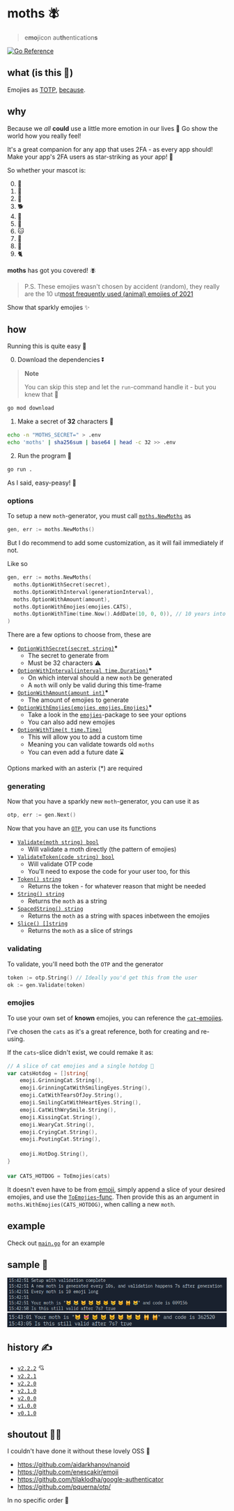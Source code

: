# moths 🪰

> e**mo**jicon au**th**entication**s**

[![Go Reference](https://pkg.go.dev/badge/github.com/Mobilpadde/moths.svg)](https://pkg.go.dev/github.com/Mobilpadde/moths)

## what (is this 💩)

Emojies as [TOTP](https://rublon.com/blog/hotp-totp-difference/), [because](#why).

## why

Because we _all_ **could** use a little more emotion in our lives 🤗 Go show the world how you really feel!

It's a great companion for any app that uses 2FA - as every app should! Make your app's 2FA users as star-striking as your app! 🤩

So whether your mascot is:

0. 🦋
1. 🐰
2. 🐶
3. 🐕
4. 🐷
5. 🐥
6. 🐱
7. 🐣
8. 🐻
9. 🐈

**moths** has got you covered! 🪰

> P.S. These emojies wasn't chosen by accident (random), they really are the 10 ut[most frequently used (animal) emojies of 2021](https://home.unicode.org/emoji/emoji-frequency/)

Show that sparkly emojies ✨

## how

Running this is quite easy 💨

0. Download the dependencies ⏬

> **Note**
>
> You can skip this step and let the `run`-command handle it - but you knew that 🧠

```sh
go mod download
```

1. Make a secret of **32** characters 🔐

```sh
echo -n "MOTHS_SECRET=" > .env
echo 'moths' | sha256sum | base64 | head -c 32 >> .env
```

2. Run the program 🏃

```sh
go run .
```

As I said, easy-peasy! 💖

### options

To setup a new `moth`-generator, you must call [`moths.NewMoths`](moths/new.go#L9-L43) as

```go
gen, err := moths.NewMoths()
```

But I do recommend to add some customization, as it will fail immediately if not.

Like so

```go
gen, err := moths.NewMoths(
  moths.OptionWithSecret(secret),
  moths.OptionWithInterval(generationInterval),
  moths.OptionWithAmount(amount),
  moths.OptionWithEmojies(emojies.CATS),
  moths.OptionWithTime(time.Now().AddDate(10, 0, 0)), // 10 years into the future
)
```

There are a few options to choose from, these are

- [`OptionWithSecret(secret string)`](moths/options.go#L22-L38)**\***
  - The secret to generate from
  - Must be 32 characters ⚠
- [`OptionWithInterval(interval time.Duration)`](moths/options.go#L40-L49)**\***
  - On which interval should a new `moth` be generated
  - A `moth` will only be valid during this time-frame
- [`OptionWithAmount(amount int)`](moths/options.go#L51-L60)**\***
  - The amount of emojies to generate
- [`OptionWithEmojies(emojies emojies.Emojies)`](moths/options.go#L62-L71)**\***
  - Take a look in the [`emojies`](moths/emojies)-package to see your options
  - You can also add new emojies
- [`OptionWithTime(t time.Time)`](moths/options.go#L-L)
  - This will allow you to add a custom time
  - Meaning you can validate towards old `moths`
  - You can even add a future date ⌛

Options marked with an asterix (\*) are required

### generating

Now that you have a sparkly new `moth`-generator, you can use it as

```go
otp, err := gen.Next()
```

Now that you have an [`OTP`](moths/otp), you can use its functions

- [`Validate(moth string) bool`](moths/otp/validate.go#L3-L5)
  - Will validate a moth directly (the pattern of emojies)
- [`ValidateToken(code string) bool`](moths/otp/validate.go#L7-L9)
  - Will validate OTP code
  - You'll need to expose the code for your user too, for this
- [`Token() string`](moths/otp/config.go#L12-L14)
  - Returns the token - for whatever reason that might be needed
- [`String() string`](moths/otp/config.go#L16-L18)
  - Returns the `moth` as a string
- [`SpacedString() string`](moths/otp/config.go#L20-L22)
  - Returns the `moth` as a string with spaces inbetween the emojies
- [`Slice() []string`](moths/otp/config.go#L24-L26)
  - Returns the `moth` as a slice of strings

### validating

To validate, you'll need both the `OTP` and the generator

```go
token := otp.String() // Ideally you'd get this from the user
ok := gen.Validate(token)
```

### emojies

To use your own set of **known** emojies, you can reference the [`cat`-emojies](moths/emojies/cats.go).

I've chosen the `cats` as it's a great reference, both for creating and re-using.

If the `cats`-slice didn't exist, we could remake it as:

```go
// A slice of cat emojies and a single hotdog 🌭
var catsHotdog = []string{
	emoji.GrinningCat.String(),
	emoji.GrinningCatWithSmilingEyes.String(),
	emoji.CatWithTearsOfJoy.String(),
	emoji.SmilingCatWithHeartEyes.String(),
	emoji.CatWithWrySmile.String(),
	emoji.KissingCat.String(),
	emoji.WearyCat.String(),
	emoji.CryingCat.String(),
	emoji.PoutingCat.String(),

	emoji.HotDog.String(),
}

var CATS_HOTDOG = ToEmojies(cats)
```

It doesn't even have to be from [emoji](https://github.com/enescakir/emoji),
simply append a slice of your desired emojies, and use the [`ToEmojies`-func](moths/emojies/helper.go#L5-L19).
Then provide this as an argument in `moths.WithEmojies(CATS_HOTDOG)`, when calling a new `moth`.

## example

Check out [`main.go`](main.go) for an example

## sample 🤔

![First generation of a moth](./data/sample.png)
![Second generation of a moth](./data/sample2.png)

## history ✍

- [`v2.2.2`](https://github.com/Mobilpadde/moths/tree/v2.2.2) 💘
- [`v2.2.1`](https://github.com/Mobilpadde/moths/tree/v2.2.1)
- [`v2.2.0`](https://github.com/Mobilpadde/moths/tree/v2.2.0)
- [`v2.1.0`](https://github.com/Mobilpadde/moths/tree/v2.1.0)
- [`v2.0.0`](https://github.com/Mobilpadde/moths/tree/v2.0.0)
- [`v1.0.0`](https://github.com/Mobilpadde/moths/tree/v1.0.0)
- [`v0.1.0`](https://github.com/Mobilpadde/moths/tree/v0.1)

## shoutout 📢💨

I couldn't have done it without these lovely OSS 🦾

- <https://github.com/aidarkhanov/nanoid>
- <https://github.com/enescakir/emoji>
- <https://github.com/tilaklodha/google-authenticator>
- <https://github.com/pquerna/otp/>

In no specific order 🤷
